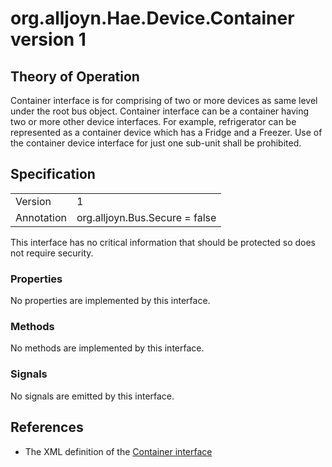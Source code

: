 # org.alljoyn.Hae.Device.Container version 1

## Theory of Operation

Container interface is for comprising of two or more devices as same level under
the root bus object. Container interface can be a container having two or more
other device interfaces. For example, refrigerator can be represented as a
container device which has a Fridge and a Freezer. Use of the container device
interface for just one sub-unit shall be prohibited.

## Specification

|            |                                                                |
|------------|----------------------------------------------------------------|
| Version    | 1                                                              |
| Annotation | org.alljoyn.Bus.Secure = false                                 |

This interface has no critical information that should be protected so does not
require security.

### Properties

No properties are implemented by this interface.

### Methods

No methods are implemented by this interface.

### Signals

No signals are emitted by this interface.

## References

  * The XML definition of the [Container interface](Container-v1.xml)
